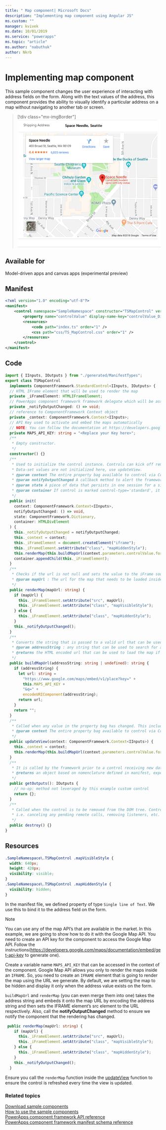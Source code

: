```yaml
---
title: " Map component| Microsoft Docs" 
description: "Implementing map component using Angular JS" 
ms.custom: ""
manager: kvivek
ms.date: 10/01/2019
ms.service: "powerapps"
ms.topic: "article"
ms.author: "nabuthuk" 
author: Nkrb
---
```


# Implementing map component

This sample component changes the user experience of interacting with address fields on the form. Along with the text values of the address, this component provides the ability to visually identify a particular address on a map without navigating to another tab or screen. 

> [!div class="mx-imgBorder"]
> ![Map component](../media/map-control.png "Map component")

## Available for 

Model-driven apps and canvas apps (experimental preview) 

## Manifest

```xml
<?xml version="1.0" encoding="utf-8"?>
<manifest>
	<control namespace="SampleNamespace" constructor="TSMapControl" version="1.0.0" display-name-key="TS_MapControl_Display_Key" description-key="TS_MapControl_Desc_Key" control-type="standard">
		<property name="controlValue" display-name-key="controlValue_Display_Key" description-key="controlValue_Desc_Key" of-type="SingleLine.Text" usage="bound" required="true" />
		<resources>
			<code path="index.ts" order="1" />
			<css path="css/TS_MapControl.css" order="1" />
		</resources>
	</control>
</manifest>
```

## Code 

```TypeScript
import { IInputs, IOutputs } from "./generated/ManifestTypes";
export class TSMapControl
  implements ComponentFramework.StandardControl<IInputs, IOutputs> {
  // HTML IFrame element that will be used to render the map
  private _iFrameElement: HTMLIFrameElement;
  // PowerApps component framework framework delegate which will be assigned to this object which would be called whenever an update happens.
  private _notifyOutputChanged: () => void;
  // reference to ComponentFramework Context object
  private _context: ComponentFramework.Context<IInputs>;
  // API Key used to activate and embed the maps automatically
  // NOTE: You can follow the documentation at https://developers.google.com/maps/documentation/embed/get-api-key to generate your own API Key
  private MAPS_API_KEY: string = "<Replace your Key here>";
  /**
   * Empty constructor.
   */
  constructor() {}
  /**
   * Used to initialize the control instance. Controls can kick off remote server calls and other initialization actions here.
   * Data-set values are not initialized here, use updateView.
   * @param context The entire property bag available to control via Context Object; It contains values as set up by the customizer mapped to property names defined in the manifest, as well as utility functions.
   * @param notifyOutputChanged A callback method to alert the framework that the control has new outputs ready to be retrieved asynchronously.
   * @param state A piece of data that persists in one session for a single user. Can be set at any point in a controls life cycle by calling 'setControlState' in the Mode interface.
   * @param container If control is marked control-type='standard', it receives an empty div element within which it can render its content.
   */
  public init(
    context: ComponentFramework.Context<IInputs>,
    notifyOutputChanged: () => void,
    state: ComponentFramework.Dictionary,
    container: HTMLDivElement
  ) {
    this._notifyOutputChanged = notifyOutputChanged;
    this._context = context;
    this._iFrameElement = document.createElement("iframe");
    this._iFrameElement.setAttribute("class", "mapHiddenStyle");
    this.renderMap(this.buildMapUrl(context.parameters.controlValue.formatted));
    container.appendChild(this._iFrameElement);
  }
  /**
   * Checks if the url is not null and sets the value to the iFrame source to be loaded inside it and then notifies the ComponentFramework that the output has changed
   * @param mapUrl : The url for the map that needs to be loaded inside the iFrame.
   */
  public renderMap(mapUrl: string) {
    if (mapUrl) {
      this._iFrameElement.setAttribute("src", mapUrl);
      this._iFrameElement.setAttribute("class", "mapVisibleStyle");
    } else {
      this._iFrameElement.setAttribute("class", "mapHiddenStyle");
    }
    this._notifyOutputChanged();
  }
  /**
   * Converts the string that is passed to a valid url that can be used to render the map for the location
   * @param addressString : any string that can be used to search for a location in maps
   * @returns the HTML encoded url that can be used to load the map if the addressString is non empty string
   */
  public buildMapUrl(addressString: string | undefined): string {
    if (addressString) {
      let url: string =
        "https://www.google.com/maps/embed/v1/place?key=" +
        this.MAPS_API_KEY +
        "&q=" +
        encodeURIComponent(addressString);
      return url;
    }
    return "";
  }
  /**
   * Called when any value in the property bag has changed. This includes field values, data-sets, global values such as container height and width, offline status, control metadata values such as label, visible, etc.
   * @param context The entire property bag available to control via Context Object; It contains values as set up by the customizer mapped to names defined in the manifest, as well as utility functions
   */
  public updateView(context: ComponentFramework.Context<IInputs>) {
    this._context = context;
    this.renderMap(this.buildMapUrl(context.parameters.controlValue.formatted));
  }
  /**
   * It is called by the framework prior to a control receiving new data.
   * @returns an object based on nomenclature defined in manifest, expecting object[s] for property marked as “bound” or “output”
   */
  public getOutputs(): IOutputs {
    // no-op: method not leveraged by this example custom control
    return {};
  }
  /**
   * Called when the control is to be removed from the DOM tree. Controls should use this call for cleanup.
   * i.e. canceling any pending remote calls, removing listeners, etc.
   */
  public destroy() {}
}
```

## Resources

```css
.SampleNamespace\.TSMapControl .mapVisibleStyle {
  width: 640px;
  height: 420px;
  visibility: visible;
}
.SampleNamespace\.TSMapControl .mapHiddenStyle {
  visibility: hidden;
}
```

In the manifest file, we defined property of type `Single line of Text`. We use this to bind it to the address field on the form.  

> [!NOTE]
> You can use any of the map API’s that are available in the market. In this example, we are going to show how to do it with the Google Map API. 
You need to create an API key for the component to access the Google Map API. Follow the instructions(https://developers.google.com/maps/documentation/embed/get-api-key to generate one).

Create a variable name `MAPS_API_KEY` that can be accessed in the context of the component.
Google Map API allows you only to render the maps inside an `IFRAME`. So, you need to create an `IFRAME` element that is going to render the map using the URL we generate. 
By default, we are setting the map to be hidden and display it only when the address value exists on the form.

`buildMapUrl` and `renderMap` (you can even merge them into one) takes the address string and embeds it onto the map URL by encoding the address string and then sets the IFRAME element’s src element to the URL respectively. Also, call the **notifyOutputChanged** method to ensure we notify the component that the rendering has changed. 
 
```TypeScript
 public renderMap(mapUrl: string) {
    if (mapUrl) {
      this._iFrameElement.setAttribute("src", mapUrl);
      this._iFrameElement.setAttribute("class", "mapVisibleStyle");
    } else {
      this._iFrameElement.setAttribute("class", "mapHiddenStyle");
    }
    this._notifyOutputChanged();
  }
```

Ensure you call the `renderMap` function inside the [updateView](../reference/control/updateview.md) function to ensure the control is refreshed every time the view is updated. 

### Related topics

[Download sample components](https://go.microsoft.com/fwlink/?linkid=2088525)<br/>
[How to use the sample components](../use-sample-components.md)<br/>
[PowerApps component framework API reference](../reference/index.md)<br/>
[PowerApps component framework manifest schema reference](../manifest-schema-reference/index.md)